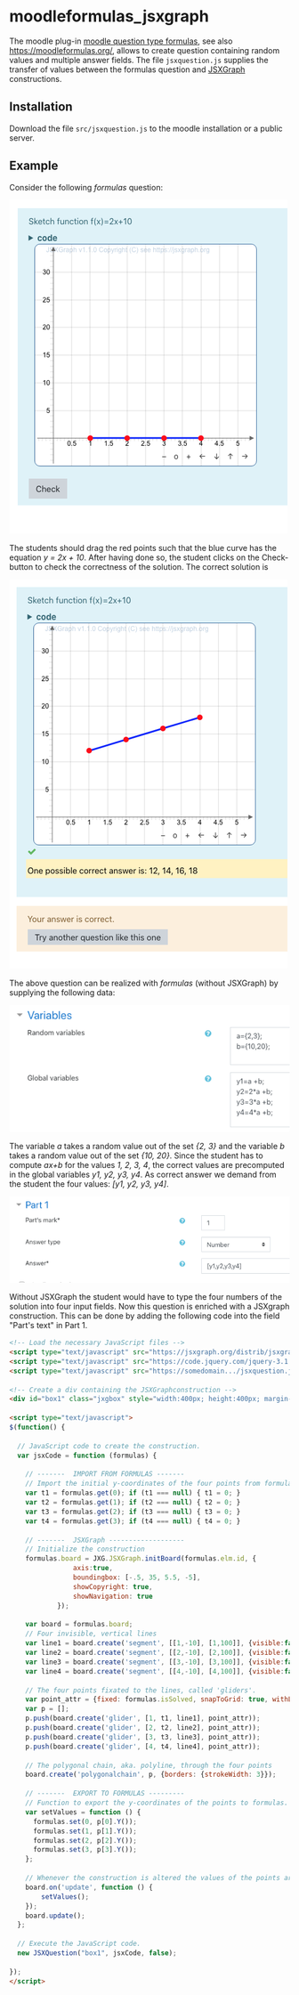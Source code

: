 # moodleformulas_jsxgraph

The moodle plug-in [moodle question type formulas](https://moodle.org/plugins/qtype_formulas), see also <https://moodleformulas.org/>, allows to create question containing random values and multiple answer fields.
The file `jsxquestion.js` supplies the transfer of values between the formulas question and [JSXGraph](https://jsxgraph.org) constructions. 

## Installation

Download the file `src/jsxquestion.js` to the moodle installation or a public server.


## Example

Consider the following *formulas* question:

![screen 1](img/screen1.png)

The students should drag the red points such that the blue curve has the equation *y = 2x + 10*.
After having done so, the student clicks on the Check-button to check the correctness of the solution. The correct solution is

![screen 2](img/screen2.png)

The above question can be realized with *formulas* (without JSXGraph) by supplying the following data:

![screen 3](img/screen3.png)

The variable *a* takes a random value out of the set *{2, 3}* and the variable *b* takes a random value out of the set *{10, 20}*. Since the student has to compute *ax+b* for the values *1, 2, 3, 4*, the correct values are precomputed in the global variables *y1, y2, y3, y4*. As correct answer we demand from the student the four values: *[y1, y2, y3, y4]*. 

![screen 4](img/screen4.png)

Without JSXGraph the student would have to type the four numbers of the solution into four input fields.
Now this question is enriched with a JSXgraph construction. This can be done by adding the following code into the field "Part's text" in Part 1.

```html
<!-- Load the necessary JavaScript files -->
<script type="text/javascript" src="https://jsxgraph.org/distrib/jsxgraphcore.js"></script>
<script type="text/javascript" src="https://code.jquery.com/jquery-3.1.0.min.js"></script>
<script type="text/javascript" src="https://somedomain.../jsxquestion.js"></script>

<!-- Create a div containing the JSXGraphconstruction -->
<div id="box1" class="jxgbox" style="width:400px; height:400px; margin-left:10px;"></div>

<script type="text/javascript">
$(function() {

  // JavaScript code to create the construction.
  var jsxCode = function (formulas) {
  
    // -------  IMPORT FROM FORMULAS -------
    // Import the initial y-coordinates of the four points from formulas
    var t1 = formulas.get(0); if (t1 === null) { t1 = 0; }
    var t2 = formulas.get(1); if (t2 === null) { t2 = 0; }
    var t3 = formulas.get(2); if (t3 === null) { t3 = 0; }
    var t4 = formulas.get(3); if (t4 === null) { t4 = 0; }

    // -------  JSXGraph -------------------
    // Initialize the construction
    formulas.board = JXG.JSXGraph.initBoard(formulas.elm.id, {
                axis:true,
                boundingbox: [-.5, 35, 5.5, -5],
                showCopyright: true,
                showNavigation: true
            });
    
    var board = formulas.board;
    // Four invisible, vertical lines
    var line1 = board.create('segment', [[1,-10], [1,100]], {visible:false});
    var line2 = board.create('segment', [[2,-10], [2,100]], {visible:false});
    var line3 = board.create('segment', [[3,-10], [3,100]], {visible:false});
    var line4 = board.create('segment', [[4,-10], [4,100]], {visible:false});

    // The four points fixated to the lines, called 'gliders'.
    var point_attr = {fixed: formulas.isSolved, snapToGrid: true, withLabel: false}
    var p = [];
    p.push(board.create('glider', [1, t1, line1], point_attr));
    p.push(board.create('glider', [2, t2, line2], point_attr));
    p.push(board.create('glider', [3, t3, line3], point_attr));
    p.push(board.create('glider', [4, t4, line4], point_attr));

    // The polygonal chain, aka. polyline, through the four points
    board.create('polygonalchain', p, {borders: {strokeWidth: 3}});

    // -------  EXPORT TO FORMULAS ---------
    // Function to export the y-coordinates of the points to formulas.
    var setValues = function () {
      formulas.set(0, p[0].Y());
      formulas.set(1, p[1].Y());
      formulas.set(2, p[2].Y());
      formulas.set(3, p[3].Y());
    };
  
    // Whenever the construction is altered the values of the points are sent to formulas.
    board.on('update', function () {
        setValues();
    });
    board.update();
  };

  // Execute the JavaScript code.
  new JSXQuestion("box1", jsxCode, false);
  
});
</script>
```

